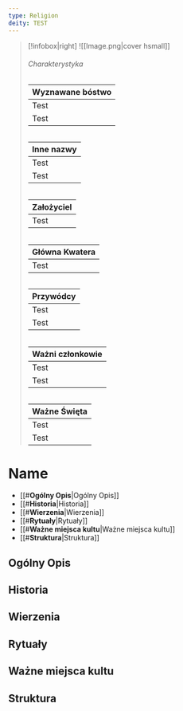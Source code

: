 ```yaml
---
type: Religion
deity: TEST
---
```


> [!infobox|right]
> ![[Image.png|cover hsmall]]
> ###### Charakterystyka
> | Wyznawane bóstwo |
> | ---- |
> | Test |
> | Test |
> 
> ###### 
> | Inne nazwy |
> | ---- |
> | Test |
> | Test |
>
>###### 
> | Założyciel | 
> | ---- |
> | Test |
>
>###### 
> | Główna Kwatera |
> | ---- |
> | Test |
>
>###### 
> | Przywódcy |  
> | ---- |
> | Test |
> | Test |
>
> ###### 
> | Ważni członkowie |  
> | ---- |
> | Test |
> | Test |
>
> ###### 
> | Ważne Święta |  
> | ---- |
> | Test |
> | Test |

# **Name**


- [[#**Ogólny Opis**|Ogólny Opis]]
- [[#**Historia**|Historia]]
- [[#**Wierzenia**|Wierzenia]]
- [[#**Rytuały**|Rytuały]]
- [[#**Ważne miejsca kultu**|Ważne miejsca kultu]]
- [[#**Struktura**|Struktura]]


## **Ogólny Opis**

## **Historia**

## **Wierzenia**

## **Rytuały**

## **Ważne miejsca kultu**

## **Struktura**